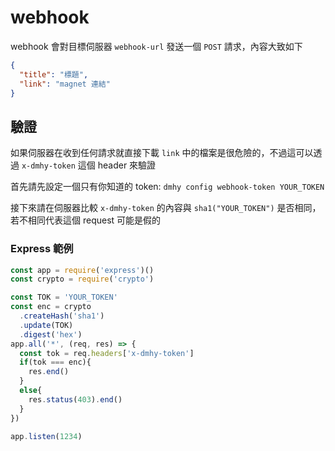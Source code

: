 # webhook

webhook 會對目標伺服器 `webhook-url` 發送一個 `POST` 請求，內容大致如下

```json
{
  "title": "標題",
  "link": "magnet 連結"
}
```

## 驗證

如果伺服器在收到任何請求就直接下載 `link` 中的檔案是很危險的，不過這可以透過 `x-dmhy-token` 這個 header 來驗證

首先請先設定一個只有你知道的 token: `dmhy config webhook-token YOUR_TOKEN`

接下來請在伺服器比較 `x-dmhy-token` 的內容與 `sha1("YOUR_TOKEN")` 是否相同，若不相同代表這個 request 可能是假的

### Express 範例

```js
const app = require('express')()
const crypto = require('crypto')

const TOK = 'YOUR_TOKEN'
const enc = crypto
  .createHash('sha1')
  .update(TOK)
  .digest('hex')
app.all('*', (req, res) => {
  const tok = req.headers['x-dmhy-token']
  if(tok === enc){
    res.end()
  }
  else{
    res.status(403).end()
  }
})

app.listen(1234)
```